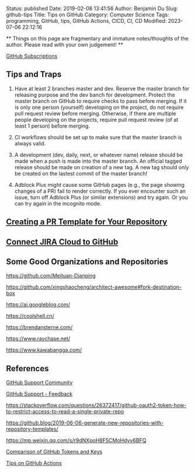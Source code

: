 Status: published
Date: 2019-02-08 13:41:56
Author: Benjamin Du
Slug: github-tips
Title: Tips on GitHub
Category: Computer Science
Tags: programming, GitHub, tips, GitHub Actions, CICD, CI, CD
Modified: 2023-07-06 22:12:16

**
Things on this page are fragmentary and immature notes/thoughts of the author.
Please read with your own judgement!
**

[GitHub Subscriptions](https://github.com/notifications/subscriptions)

## Tips and Traps

1. Have at least 2 branches master and dev.
    Reserve the master branch for releasing purpose 
    and the dev banch for development.
    Protect the master branch on GitHub to require checks to pass before merging. 
    If it is only one person (yourself) developing on the project,
    do not require pull request review before merging. 
    Otherwise, if there are multiple people developing on the projects, 
    require pull request review (of at least 1 person) before merging.

2. CI workflows should be set up to make sure that the master branch is always valid.

3. A development (dev, daily, next, or whatever name) release should be made 
    when a push is made into the master branch. 
    An official tagged release should be made on creation of a new tag.
    A new tag should only be created on the lastest commit of the master branch!
    
4. Adblock Plus might cause some GitHub pages (e.g., the page showing changes of a PR)
    fail to render correctly.
    If you ever encounter such an issue,
    turn off Adblock Plus (or similar extensions) and try again.
    Or you can try again in the incognito mode.

## [Creating a PR Template for Your Repository](https://docs.github.com/en/github/building-a-strong-community/creating-a-pull-request-template-for-your-repository)

## [Connect JIRA Cloud to GitHub](https://confluence.atlassian.com/adminjiracloud/connect-jira-cloud-to-github-814188429.html)

## Some Good Organizations and Repositories

https://github.com/Meituan-Dianping

https://github.com/xingshaocheng/architect-awesome#fork-destination-box

https://ai.googleblog.com/

https://coolshell.cn/

https://brendansterne.com/

https://www.raychase.net/

https://www.kawabangga.com/

## References

[GitHub Support Community](https://github.community/)

[GitHub Support - Feedback](https://support.github.com/contact/feedback)

https://stackoverflow.com/questions/26372417/github-oauth2-token-how-to-restrict-access-to-read-a-single-private-repo


https://github.blog/2019-06-06-generate-new-repositories-with-repository-templates/

https://mp.weixin.qq.com/s/r9dNXpoH8F5CMoHdyv6BFQ

[Comparison of GitHub Tokens and Keys](http://www.legendu.net/misc/blog/comparison-of-github-tokens-and-keys)

[Tips on GitHub Actions](http://www.legendu.net/misc/blog/tips-on-github-actions)
